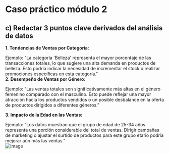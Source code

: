 # Caso práctico módulo 2

## c) Redactar 3 puntos clave derivados del análisis de datos																
																
**1. Tendencias de Ventas por Categoría:**																
																
Ejemplo: "La categoría 'Belleza' representa el mayor porcentaje de las transacciones totales, lo que sugiere una alta demanda en productos de belleza. Esto podría indicar la necesidad de incrementar el stock o realizar promociones específicas en esta categoría."																														
**2. Desempeño de Ventas por Género:**
																
Ejemplo: "Las ventas totales son significativamente más altas en el género femenino comparado con el masculino. Esto puede reflejar una mayor atracción hacia los productos vendidos o un posible desbalance en la oferta de productos dirigidos a diferentes géneros."																
																
**3. Impacto de la Edad en las Ventas:**
																
Ejemplo: "Los datos muestran que el grupo de edad de 25-34 años representa una porción considerable del total de ventas. Dirigir campañas de marketing o ajustar el surtido de productos para este grupo etario podría mejorar aún más las ventas."																
![image](https://github.com/user-attachments/assets/8980fc3f-6823-4059-bb43-3b0f26c7662a)

